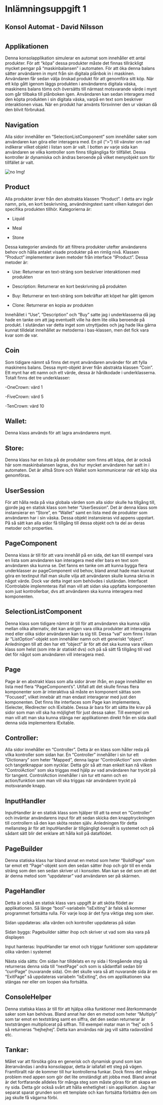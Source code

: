 # Inlämningsuppgift 1 

## Konsol Automat - David Nilsson 
#

## Applikationen 

Denna konsolapplikation simulerar en automat som innehåller ett antal produkter. För att “köpa” dessa produkter måste det finnas tillräckligt mycket pengar på “maskinbalansen” i automaten. För att öka denna balans sätter användaren in mynt från sin digitala plånbok in i maskinen. Användaren får sedan välja önskad produkt för att genomföra sitt köp. När ett köp gått igenom läggs produkten i användarens digitala väska, maskinens balans töms och översätts till närmast motsvarande värde i mynt som går tillbaka till plånboken igen. Användaren kan sedan interagera med den köpta produkten i sin digitala väska, varpå en text som beskriver interaktionen visas. När en produkt har använts försvinner den ur väskan då den blivit förbrukad.  

 
## Navigation 

Alla sidor innehåller en “SelectionListComponent” som innehåller saker som användaren kan göra eller interagera med. En pil (“>”) till vänster om rad indikerar vilket objekt i listan som är valt. I botten av varje sida kan användaren se vilka kontroller som finns tillgängliga för tillfället. Dessa kontroller är dynamiska och ändras beroende på vilket menyobjekt som för tillfället är valt. 

![no Img!](./ReadMeImgs/NavigationImg.png "Konsol Navigation")

## Product

Alla produkter ärver från den abstrakta klassen “Product”. I detta arv ingår namn, pris, en kort beskrivning, användningstext samt vilken kategori den specifika produkten tillhör. Kategorierna är:  

- Liquid 

- Meal  

- Stone  

Dessa kategorier används för att filtrera produkter utefter användarens behov och hålla antalet visade produkter på en rimlig nivå. Klassen “Product” implementerar även metoder från interface “IProduct”. Dessa metoder är: 

- Use: Returnerar en text-sträng som beskriver interaktionen med produkten 

- Description: Returnerar en kort beskrivning på produkten 

- Buy: Returnerar en text-sträng som bekräftar att köpet har gått igenom 

- Clone: Returnerar en kopia av produkten  

Innehållet i “Use”, “Description” och “Buy” satte jag i underklasserna då jag hade en tanke om att jag eventuellt ville ha dem lite olika beroende på produkt. I slutändan var detta inget som utnyttjades och jag hade lika gärna kunnat tilldelat innehållet av metoderna i bas-klassen, men det fick vara kvar som de var.  

 

## Coin 

Som tidigare nämnt så finns det mynt användaren använder för att fylla maskinens balans. Dessa mynt-objekt ärver från abstrakta klassen “Coin”.  Ett mynt har ett namn och ett värde, dessa är hårdkodade i underklasserna. Totalt finns det tre underklasser: 

-OneCrown: värd 1 

-FiveCrown: värd 5 

-TenCrown: värd 10 

 

## Wallet: 

Denna klass används för att lagra användarens mynt. 

 

## Store:  

Denna klass har en lista på de produkter som finns att köpa, det är också här som maskinbalansen lagras, dvs hur mycket användaren har satt in i automaten. Det är alltså Store och Wallet som kommunicerar när ett köp ska genomföras. 

 
## UserSession 

För att hålla reda på visa globala värden som alla sidor skulle ha tillgång till, gjorde jag en statisk klass som heter “UserSession”. Det är denna klass som instansierar en “Store”,  en “Wallet” samt en lista med de produkter som användaren har i sin väska. Dessa objekt instansieras vid appens uppstart. På så sätt kan alla sidor få tillgång till dessa objekt och ta del av deras metoder och properties.  
 

## PageComponent 

Denna klass är till för att vara innehåll på en sida, det kan till exempel vara en lista som användaren kan interagera med eller bara en text som användaren ska kunna se. Det fanns en tanke om att kunna bygga flera underklasser av pageComponent vid behov, bland annat hade man kunnat göra en textinput ifall man skulle vilja att användaren skulle kunna skriva in något värde. Dock var detta inget som behövdes i slutändan. Interfacet IControlable implemnteras ifall man vill att sidan ska uppfatta komponenten som just kontrollerbar, dvs att användaren ska kunna interagera med komponenten. 

 

## SelectionListComponent 

Denna klass som tidigare nämnt är till för att användaren ska kunna välja mellan olika alternativ, det kan antigen vara olika produkter att interagera med eller olika sidor användaren kan ta sig till. Dessa “val” som finns i listan är “ListOption”-objekt som innehåller namn och ett generiskt “object”. Anledningen till att den har ett “object” är för att det ska kunna vara vilken klass som helst (som inte är statiskt dvs) och på så sätt få tillgång till vad det för något som användaren vill interagera med. 

 

## Page 

Page är en abstrakt klass som alla sidor ärver ifrån, en page innehåller en lista med flera “PageComponent’s”. Utifall att det skulle finnas flera komponenter som är interaktiva så måste en komponent sättas som “Focused”, vilket innebär att man endast interagerar med just den komponenten. Det finns lite interfaces som Page kan implementera, ISelecter, IRedirecter och IExitable. Dessa är bara för att sätta lite krav på sidor som man vill ska ha möjlighet för just dessa saker. Till exempel om man vill att man ska kunna stänga ner applikationen direkt från en sida skall denna sida implementera IExitable.  

 

## Controller: 

Alla sidor innehåller en “Controller”. Detta är en klass som håller reda på vilka kontroller som sidan har. En “Controller” innehåller i sin tur ett “Dictionary” som heter “Mapped”, denna lagrar “ControlAction” som värden och tangetknappar som nycklar. Detta gör så att man enkelt kan nå vilken “ControlAction” som ska triggas med hjälp av vad användaren har tryckt på för tangent. ControlAction innehåller i sin tur ett namn och en action/funktion som man vill ska triggas när användaren tryckt på motsvarande knapp. 

## InputHandler  

InputHandler är en statisk klass som hjälper till att ta emot en “Controller” och inväntar användarens input för att sedan skicka den knapptryckningen till controllern så den kan sköta resten själv. Anledningen för detta mellansteg är för att InputHandler är tillgängligt överallt is systemet och på sådant sätt blir det enklare att hålla koll på dataflödet. 

## PageBuilder 

Denna statiska klass har bland annat en metod som heter “BuildPage” som tar emot ett “Page”-objekt som den sedan sätter ihop och gör till en enda sträng som den sen sedan skriver ut i konsolen. Man kan se det som att det är denna metod som “uppdaterar” vad användaren ser på skärmen. 

## PageHandler 

Detta är också en statisk klass vars uppgift är att sköta flödet av applikationen. Så länge “bool”-variabeln “isExiting” är falsk så kommer programmet fortsätta rulla. För varje loop är det fyra viktiga steg som sker. 

Sidan uppdateras: alla värden och kontroller uppdateras på sidan 

Sidan byggs: Pagebuilder sätter ihop och skriver ut vad som ska vara på displayen 

Input hanteras: InputHandler tar emot och triggar funktioner som uppdaterar olika värden i systemet 

Nästa sida sätts: Om sidan har tilldelats en ny sida i föregående steg så returneras denna sida till “nextPage” och som is sådantfall sedan blir “currPage” (nuvarande sida). Om det skulle vara så att nuvarande sida är en “ExitPage” så uppdateras variabeln “isExiting”, dvs om applikationen ska stängas ner eller om loopen ska fortsätta. 

## ConsoleHelper 

Denna statiska klass är till för att hjälpa olika funktioner med återkommande saker som kan behövas. Bland annat har den en metod som heter “Multiply” som tar emot en textsträng samt en siffra, det den sedan returnerar är textsträngen multiplicerat på siffran. Till exempel matar man in “hej” och 5 så returneras “hejhejhej”. Detta kan användas när jag vill sätta radavstånd etc. 

 

## Tankar: 

Målet var att försöka göra en generisk och dynamisk grund som kan återanvändas i andra konsolappar, detta är iallafall ett steg på vägen. Framförallt när de kommer till hur kontrollerna funkar. Dock finns det många problem med appen som gör det lite omständigt att jobba med. Bland annat är det fortfarande alldeles för många steg som måste göras för att skapa en ny sida. Detta gör också svårt att hålla enhetlighet i sin applikation. Jag har separat sparat grunden som ett template och kan fortsätta förbättra den om jag skulle få vägarna förbi. 